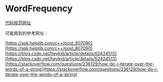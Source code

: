 # WordFrequency

[代码规范网址](https://blog.csdn.net/warm77/article/details/78353632)

可能用到的参考网址：

[https://ask.helplib.com/c++/post_807090](https://ask.helplib.com/c++/post_807090)
[https://blog.csdn.net/heykid/article/details/62424513](https://blog.csdn.net/heykid/article/details/62424513)
[https://stackoverflow.com/questions/236129/how-do-i-iterate-over-the-words-of-a-string](https://stackoverflow.com/questions/236129/how-do-i-iterate-over-the-words-of-a-string)